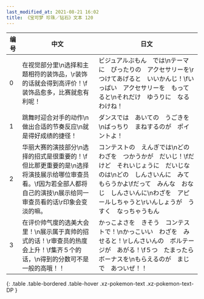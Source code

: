 ```yaml
---
last_modified_at: 2021-08-21 16:02
title: 《宝可梦 珍珠／钻石》文本 120
---
```

| 编号 | 中文 | 日文 |
| ---- | ---- | ---- |
| 0 | 在视觉部分里\n选择和主题相符的装饰品，\r装饰的话就会得到高评价！\f装饰品愈多，比赛就愈有利呢！ | ビジュアルぶもん　では\nテーマに　ぴったりの　アクセサリーを\rつけてあげると　いいかんじ！\fいっぱい　アクセサリーを　もってると\nそれだけ　ゆうりに　なるわけね！ |
| 1 | 跳舞时迎合对手的动作\n做出合适的节奏反应\n就是得好成绩的捷径！ | ダンスでは　あいての　うごきを\nばっちり　まねするのが　ポイントよ！ |
| 2 | 华丽大赛的演技部分\n选择的招式是很重要的！\f但比那更重要的是\n选择将演技展示给哪位审查员看。\f因为若全部人都将自己的演技\n展示给同一审查员看的话\r印象会变淡的嘛。 | コンテストの　えんぎでは\nどの　わざを　つかうかが　だいじ！\fだけど　それいじょうに　だいじなのは\nどの　しんさいんに　みてもらうかよ\fだって　みんな　おなじ　しんさいんに\nわざを　アピールしちゃうと\rいんしょうが　うすく　なっちゃうもん |
| 3 | 在评价帅气度的选美大会里！\n展示属于真帅的招式的话！\r审查员的热度会上升！\f集齐５个的话，\n得到的分数可不是一般的高哦！！ | かっこよさを　きそう　コンテストで！\nかっこいい　わざを　みせると！\rしんさいんの　ボルテージが　あがる！\f５つ　たまったら　ボーナスを\nもらえるのが　まじで　あついぜ！！ |
{: .table .table-bordered .table-hover .xz-pokemon-text .xz-pokemon-text-DP }
